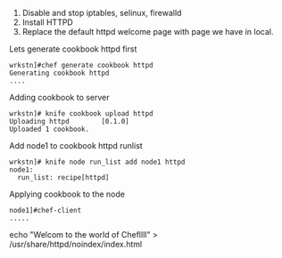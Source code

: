 1. Disable and stop iptables, selinux, firewalld
2. Install HTTPD
3. Replace the default httpd welcome page with page we have in local.

Lets generate cookbook httpd first
```
wrkstn]#chef generate cookbook httpd
Generating cookbook httpd
....
```

Adding cookbook to server
```
wrkstn]# knife cookbook upload httpd
Uploading httpd        [0.1.0]
Uploaded 1 cookbook.
```
Add node1 to cookbook httpd runlist
```
wrkstn]# knife node run_list add node1 httpd
node1:
  run_list: recipe[httpd]
```
Applying cookbook to the node
```
node1]#chef-client
.....
```


echo "Welcom to the world of Chefllll" > /usr/share/httpd/noindex/index.html
